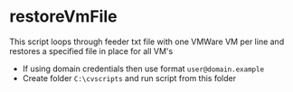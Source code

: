 # restoreVmFile
This script loops through feeder txt file with one VMWare VM per line and restores a specified file in place for all VM's

- If using domain credentials then use format `user@domain.example`
- Create folder `C:\cvscripts` and run script from this folder
